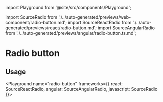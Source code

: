 import Playground from '@site/src/components/Playground';

import SourceRadio from './../auto-generated/previews/web-component/radio-button.md';
import SourceReactRadio from './../auto-generated/previews/react/radio-button.md';
import SourceAngularRadio from './../auto-generated/previews/angular/radio-button.ts.md';

# Radio button

## Usage

<Playground
name="radio-button"
frameworks={{
  react: SourceReactRadio,
  angular: SourceAngularRadio,
  javascript: SourceRadio
}}>
</Playground>
